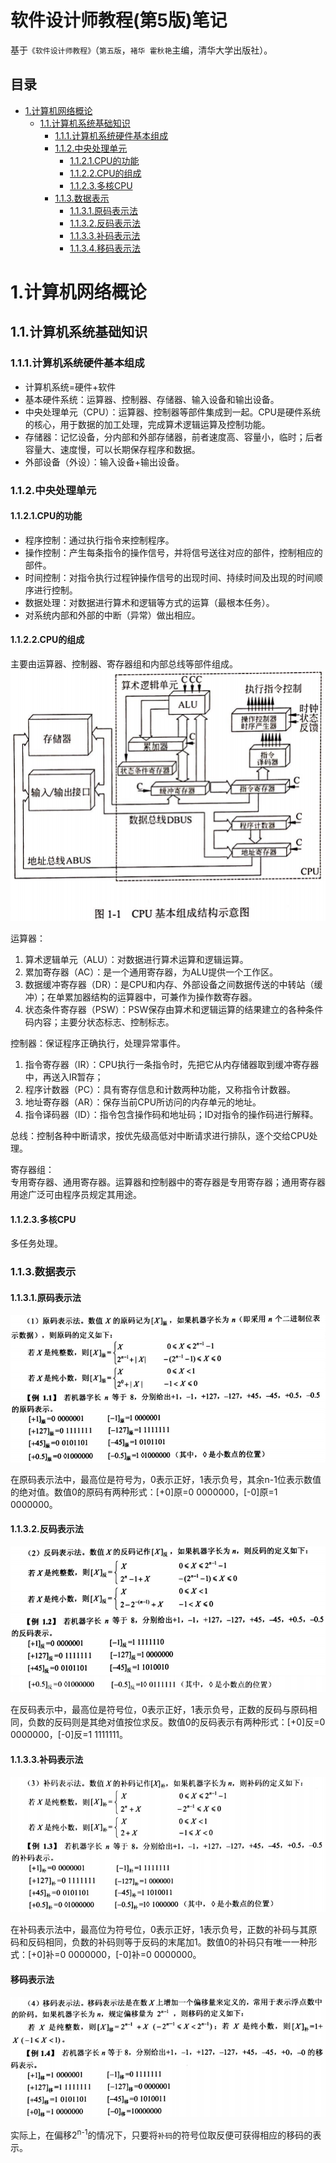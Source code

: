 软件设计师教程(第5版)笔记
=====
基于`《软件设计师教程》`（`第五版`，`褚华 霍秋艳`主编，清华大学出版社）。

## 目录
* [1.计算机网络概论](#1.计算机网络概论)
    * [1.1.计算机系统基础知识](#1.1.计算机系统基础知识)
        * [1.1.1.计算机系统硬件基本组成](#1.1.1.计算机系统硬件基本组成)
        * [1.1.2.中央处理单元](#1.1.2.中央处理单元)
            * [1.1.2.1.CPU的功能](#1.1.2.1.CPU的功能)
            * [1.1.2.2.CPU的组成](#1.1.2.2.CPU的组成)
            * [1.1.2.3.多核CPU](#1.1.2.3.多核CPU)
        * [1.1.3.数据表示](#1.1.3.数据表示)
            * [1.1.3.1.原码表示法](#1.1.3.1.原码表示法)
            * [1.1.3.2.反码表示法](#1.1.3.2.反码表示法)
            * [1.1.3.3.补码表示法](#1.1.3.3.补码表示法)
            * [1.1.3.4.移码表示法](#移码表示法)
            


 
# 1.计算机网络概论

## 1.1.计算机系统基础知识

### 1.1.1.计算机系统硬件基本组成
- 计算机系统=硬件+软件
- 基本硬件系统：运算器、控制器、存储器、输入设备和输出设备。
- 中央处理单元（CPU）：运算器、控制器等部件集成到一起。CPU是硬件系统的核心，用于数据的加工处理，完成算术逻辑运算及控制功能。
- 存储器：记忆设备，分内部和外部存储器，前者速度高、容量小，临时；后者容量大、速度慢，可以长期保存程序和数据。
- 外部设备（外设）：输入设备+输出设备。

### 1.1.2.中央处理单元
#### 1.1.2.1.CPU的功能
- 程序控制：通过执行指令来控制程序。
- 操作控制：产生每条指令的操作信号，并将信号送往对应的部件，控制相应的部件。
- 时间控制：对指令执行过程钟操作信号的出现时间、持续时间及出现的时间顺序进行控制。
- 数据处理：对数据进行算术和逻辑等方式的运算（最根本任务）。
- 对系统内部和外部的中断（异常）做出相应。

#### 1.1.2.2.CPU的组成
主要由运算器、控制器、寄存器组和内部总线等部件组成。
![CPU基本组成结构示意图](./img/1/CPU基本组成结构示意图.png "CPU基本组成结构示意图")

运算器：
1. 算术逻辑单元（ALU）：对数据进行算术运算和逻辑运算。
2. 累加寄存器（AC）：是一个通用寄存器，为ALU提供一个工作区。
3. 数据缓冲寄存器（DR）：是CPU和内存、外部设备之间数据传送的中转站（缓冲）；在单累加器结构的运算器中，可兼作为操作数寄存器。
4. 状态条件寄存器（PSW）：PSW保存由算术和逻辑运算的结果建立的各种条件码内容；主要分状态标志、控制标志。

控制器：保证程序正确执行，处理异常事件。
1. 指令寄存器（IR）：CPU执行一条指令时，先把它从内存储器取到缓冲寄存器中，再送入IR暂存；
2. 程序计数器（PC）：具有寄存信息和计数两种功能，又称指令计数器。
3. 地址寄存器（AR）：保存当前CPU所访问的内存单元的地址。
4. 指令译码器（ID）：指令包含操作码和地址码；ID对指令的操作码进行解释。

总线：控制各种中断请求，按优先级高低对中断请求进行排队，逐个交给CPU处理。

寄存器组：<br>
专用寄存器、通用寄存器。运算器和控制器中的寄存器是专用寄存器；通用寄存器用途广泛可由程序员规定其用途。

#### 1.1.2.3.多核CPU
多任务处理。

### 1.1.3.数据表示
#### 1.1.3.1.原码表示法
![原码表示法](./img/1/原码表示法.png "原码表示法")

在原码表示法中，最高位是符号为，0表示正好，1表示负号，其余n-1位表示数值的绝对值。数值0的原码有两种形式：[+0]原=0 0000000，[-0]原=1 0000000。

#### 1.1.3.2.反码表示法
![反码表示法](./img/1/反码表示法1.png "反码表示法")
![反码表示法](./img/1/反码表示法2.png "反码表示法")
![反码表示法](./img/1/反码表示法3.png "反码表示法")

在反码表示中，最高位是符号位，0表示正好，1表示负号，正数的反码与原码相同，负数的反码则是其绝对值按位求反。数值0的反码表示有两种形式：[+0]反=0 0000000，[-0]反=1 1111111。

#### 1.1.3.3.补码表示法
![补码表示法](./img/1/补码表示法.png "补码表示法")

在补码表示法中，最高位为符号位，0表示正好，1表示负号，正数的补码与其原码和反码相同，负数的补码则等于反码的末尾加1。数值0的补码只有唯一一种形式：[+0]补=0 0000000，[-0]补=0 0000000。

#### 移码表示法
![移码表示法](./img/1/移码表示法.png "移码表示法")

实际上，在偏移2<sup>n-1</sup>的情况下，只要将`补码`的符号位取反便可获得相应的移码的表示。

